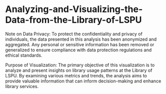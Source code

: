 # Analyzing-and-Visualizing-the-Data-from-the-Library-of-LSPU

Note on Data Privacy:
To protect the confidentiality and privacy of individuals, the data presented in this analysis has been anonymized and aggregated. Any personal or sensitive information has been removed or generalized to ensure compliance with data protection regulations and ethical standards.

Purpose of Visualization:
The primary objective of this visualization is to analyze and present insights on library usage patterns at the Library of LSPU. By examining various metrics and trends, the analysis aims to provide valuable information that can inform decision-making and enhance library services.
